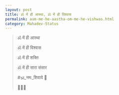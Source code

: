 ```yaml
---
layout: post
title: ॐ में ही आस्था, ॐ में ही विश्वास
permalink: aum-me-he-aastha-om-me-he-vishwas.html
category: Mahadev-Status
---
```

> ॐ में ही आस्था
> 
> ॐ में ही विश्वास
> 
> ॐ में ही शक्ति
> 
> ॐ में ही सारा संसार
> 
> #🕉_नमः_शिवाये 🚩
> 
> 🙏🙏🙏